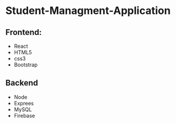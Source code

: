 # Student-Managment-Application
## Frontend:
- React
- HTML5
- css3
- Bootstrap

## Backend
- Node
- Exprees
- MySQL
- Firebase
